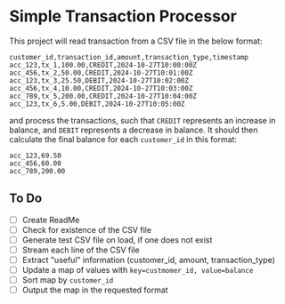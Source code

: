 # Simple Transaction Processor

This project will read transaction from a CSV file in the below format:

```csv
customer_id,transaction_id,amount,transaction_type,timestamp
acc_123,tx_1,100.00,CREDIT,2024-10-27T10:00:00Z
acc_456,tx_2,50.00,CREDIT,2024-10-27T10:01:00Z
acc_123,tx_3,25.50,DEBIT,2024-10-27T10:02:00Z
acc_456,tx_4,10.00,CREDIT,2024-10-27T10:03:00Z
acc_789,tx_5,200.00,CREDIT,2024-10-27T10:04:00Z
acc_123,tx_6,5.00,DEBIT,2024-10-27T10:05:00Z
```

and process the transactions, such that `CREDIT` represents an increase in balance, and `DEBIT` represents a decrease in balance. It should then calculate the final balance for each `customer_id` in this format:

```csv
acc_123,69.50
acc_456,60.00
acc_789,200.00
```

## To Do

- [ ] Create ReadMe
- [ ] Check for existence of the CSV file
- [ ] Generate test CSV file on load, if one does not exist
- [ ] Stream each line of the CSV file
- [ ] Extract "useful" information (customer_id, amount, transaction_type)
- [ ] Update a map of values with `key=custmomer_id, value=balance`
- [ ] Sort map by `customer_id`
- [ ] Output the map in the requested format